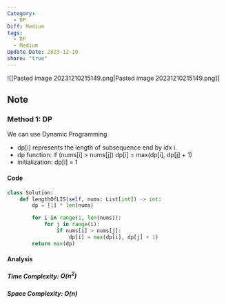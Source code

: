 ```yaml
---
Category:
  - DP
Diff: Medium
tags:
  - DP
  - Medium
Update Date: 2023-12-10
share: "true"
---
```


![[Pasted image 20231210215149.png|Pasted image 20231210215149.png]]
## Note
### Method 1: DP
We can use Dynamic Programming 
- dp[i] represents the length of subsequence end by idx i.
- dp function: if (nums[i] > nums[j]) dp[i] = max(dp[i], dp[j] + 1)
- initialization: dp[i] = 1
#### Code
```python
class Solution:
    def lengthOfLIS(self, nums: List[int]) -> int:
        dp = [1] * len(nums)

        for i in range(1, len(nums)):
            for j in range(i):
                if nums[i] > nums[j]:
                    dp[i] = max(dp[i], dp[j] + 1)
        return max(dp)
```
#### Analysis
##### Time Complexity: $O(n^2)$
##### Space Complexity: $O(n)$

